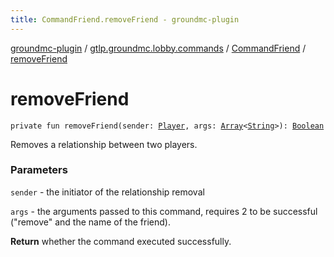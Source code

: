 ```yaml
---
title: CommandFriend.removeFriend - groundmc-plugin
---
```


[groundmc-plugin](../../index.html) / [gtlp.groundmc.lobby.commands](../index.html) / [CommandFriend](index.html) / [removeFriend](.)

# removeFriend

`private fun removeFriend(sender: `[`Player`](https://hub.spigotmc.org/javadocs/spigot/org/bukkit/entity/Player.html)`, args: `[`Array`](https://kotlinlang.org/api/latest/jvm/stdlib/kotlin/-array/index.html)`<`[`String`](https://kotlinlang.org/api/latest/jvm/stdlib/kotlin/-string/index.html)`>): `[`Boolean`](https://kotlinlang.org/api/latest/jvm/stdlib/kotlin/-boolean/index.html)

Removes a relationship between two players.

### Parameters

`sender` - the initiator of the relationship removal

`args` - the arguments passed to this command, requires 2 to be successful ("remove" and the name of the friend).

**Return**
whether the command executed successfully.

